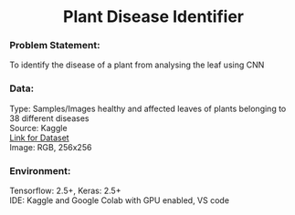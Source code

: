<h1 align="center">Plant Disease Identifier</h1>

### Problem Statement: 
To identify the disease of a plant from analysing the leaf using CNN


### Data: 
Type: Samples/Images healthy and affected leaves of plants belonging to 38 different diseases  
Source: Kaggle  
[Link for Dataset](https://www.kaggle.com/vipoooool/new-plant-diseases-dataset )  
Image: RGB, 256x256

### Environment: 
Tensorflow: 2.5+, Keras: 2.5+  
IDE: Kaggle and Google Colab with GPU enabled, VS code

